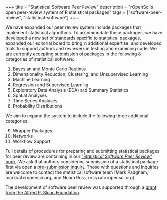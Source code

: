 +++
title = "Statistical Software Peer Review"
description = "rOpenSci's open peer-review system of R statistical packages"
tags = ["software-peer-review", "statistical-software"]
+++

We have expanded our peer review system include packages that implement statistical algorithms.  To accommodate these packages, we have developed a new set of standards specific to statistical packages, expanded our editorial board to bring in additional expertise, and developed tools to support authors and reviewers in testing and examining code. We are currently accepting submission of packages in the following 8 categories of statistical software:

1. Bayesian and Monte Carlo Routines
2. Dimensionality Reduction, Clustering, and Unsupervised Learning
3. Machine Learning
4. Regression and Supervised Learning
5. Exploratory Data Analysis (EDA) and Summary Statistics
6. Spatial Analyses
7. Time Series Analyses
8. Probability Distributions

We aim to expand the system to include the following three additional categories:

9. Wrapper Packages
10. Networks
11. Workflow Support

Full details of procedures for preparing and submitting statistical packages for peer review are containing in our ["*Statistical Software Peer Review*" book](https://stats-devguide.ropensci.org/index.html).
We ask that authors considering submission of a statistical package first via open a [pre-submission inquiry](https://github.com/ropensci/software-review/issues/new?assignees=&labels=&template=B-submit-a-presubmission-inquiry.md).
Those with questions and inquiries are welcome to contact the statistical software team (Mark Padgham, mark\<at\>ropensci.org, and Noam Ross, ross\<at\>ropensci.org).

The development of software peer review was supported through a [grant from the Alfred P. Sloan Foundation](/blog/2019/07/15/expanding-software-review/).
